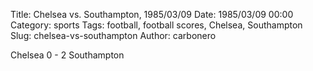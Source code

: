 Title: Chelsea vs. Southampton, 1985/03/09
Date: 1985/03/09 00:00
Category: sports
Tags: football, football scores, Chelsea, Southampton
Slug: chelsea-vs-southampton
Author: carbonero


Chelsea 0 - 2 Southampton
